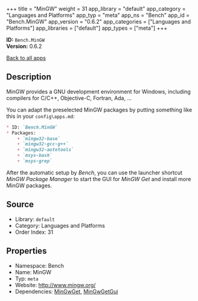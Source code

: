 ﻿+++
title = "MinGW"
weight = 31
app_library = "default"
app_category = "Languages and Platforms"
app_typ = "meta"
app_ns = "Bench"
app_id = "Bench.MinGW"
app_version = "0.6.2"
app_categories = ["Languages and Platforms"]
app_libraries = ["default"]
app_types = ["meta"]
+++

**ID:** `Bench.MinGW`  
**Version:** 0.6.2  
<!--more-->

[Back to all apps](/apps/)

## Description
MinGW provides a GNU development environment for Windows,
including compilers for C/C++, Objective-C, Fortran, Ada, ...


You can adapt the preselected MinGW packages by putting something like this in your `config\apps.md`:

```Markdown
* ID: `Bench.MinGW`
* Packages:
    + `mingw32-base`
    + `mingw32-gcc-g++`
    + `mingw32-autotools`
    + `msys-bash`
    + `msys-grep`
```

After the automatic setup by _Bench_, you can use the launcher shortcut
_MinGW Package Manager_ to start the GUI for _MinGW Get_
and install more MinGW packages.

## Source

* Library: `default`
* Category: Languages and Platforms
* Order Index: 31

## Properties

* Namespace: Bench
* Name: MinGW
* Typ: `meta`
* Website: <http://www.mingw.org/>
* Dependencies: [MinGwGet](/app/Bench.MinGwGet), [MinGwGetGui](/app/Bench.MinGwGetGui)

